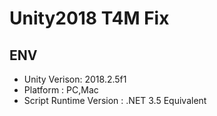 # Unity2018 T4M Fix

## ENV
* Unity Verison: 2018.2.5f1
* Platform : PC,Mac
* Script Runtime Version : .NET 3.5 Equivalent
